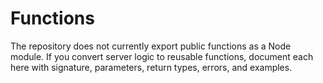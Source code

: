 # Functions

The repository does not currently export public functions as a Node module. If you convert server logic to reusable functions, document each here with signature, parameters, return types, errors, and examples.
